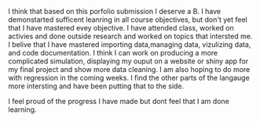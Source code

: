 I think that based on this porfolio submission I deserve a B. I have demonstarted sufficent leanring in all course objectives, but don't yet feel that I
have mastered evey objective. I have attended class, worked on activies and done outside research and worked on topics that intersted me. I belive that I have mastered importing data,managing data, vizulizing data, and code documentation. I think I can work on producing a more complicated simulation, displaying my ouput on a website or shiny app for my final project and show more data cleaning. I am also hoping to do more with regression in the coming weeks. I find the other parts of the langauge more intersting and have been putting that to the side.

I feel proud of the progress I have made but dont feel that I am done learning.
